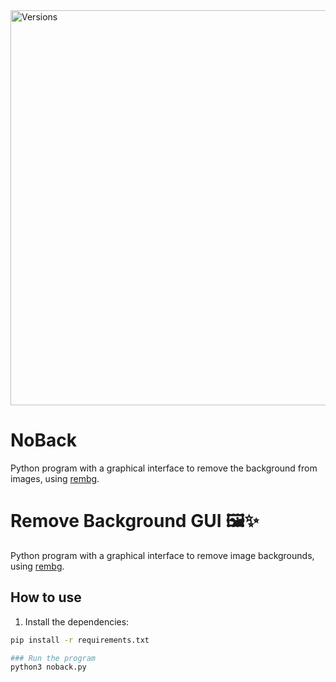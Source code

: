 
<img width="1160" height="632" alt="Versions" src="https://github.com/user-attachments/assets/6f24655b-b644-400c-9823-841b0f628921" />

# NoBack
Python program with a graphical interface to remove the background from images, using [rembg](https://github.com/danielgatis/rembg).

# Remove Background GUI 🖼️✨

Python program with a graphical interface to remove image backgrounds,
using [rembg](https://github.com/danielgatis/rembg).

## How to use
1. Install the dependencies:
```bash
pip install -r requirements.txt

### Run the program
python3 noback.py 
